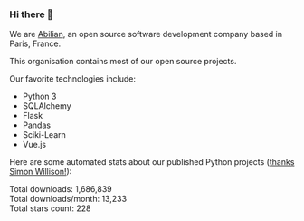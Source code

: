 ### Hi there 👋

We are [Abilian](https://abilian.com/), an open source software development company based in Paris, France.

This organisation contains most of our open source projects.

Our favorite technologies include:

- Python 3
- SQLAlchemy
- Flask
- Pandas
- Sciki-Learn
- Vue.js

Here are some automated stats about our published Python projects
([thanks Simon Willison!][sw-post]):

<!--marker-->
Total downloads: 1,686,839<br>
Total downloads/month: 13,233<br>
Total stars count: 228
<!--end-->

[sw-post]: https://simonwillison.net/2020/Jul/10/self-updating-profile-readme/